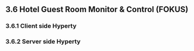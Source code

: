 ## 3.6	Hotel Guest Room Monitor & Control (FOKUS)
### 3.6.1 Client side Hyperty
### 3.6.2 Server side Hyperty
